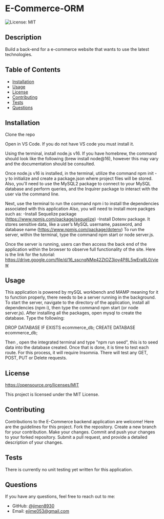 # E-Commerce-ORM
  ![License: MIT](https://img.shields.io/badge/License-MIT-yellow.svg)

  ## Description
  Build a back-end for a e-commerce website that wants to use the latest technologies.

  ## Table of Contents
- [Installation](#installation)
- [Usage](#usage)
- [License](#license)
- [Contributing](#contributing)
- [Tests](#tests)
- [Questions](#questions)

## Installation
Clone the repo

Open in VS Code. If you do not have VS code you must install it.

Using the terminal, install node.js v16. If you have homebrew, the command should look like the following (brew install node@16), however this may vary and the documentation should be consulted.

Once node.js v16 is installed, in the terminal, utilize the command npm init -y to initialize and create a package.json where project files will be stored. Also, you'll need to use the MySQL2 package to connect to your MySQL database and perform queries, and the Inquirer package to interact with the user via the command line.

Next, use the terminal to run the command npm i to install the dependencies associated with this application 
Also, you will need to install more packges such as:
-Install Sequelize package (https://www.npmjs.com/package/sequelize)
-Install Dotenv package. It stores sensitive data, like a user’s MySQL username, password, and database name (https://www.npmjs.com/package/dotenv)
To run the server, within the terminal, type the command npm start or node server.js.

Once the server is running, users can then access the back end of the application within the browser to observe full functionality of the site. Here is the link for the tutorial:
https://drive.google.com/file/d/16_sscnqNMe42ZtOZ3ioy4P8L5wEra9L0/view


## Usage
This application is powered by mySQL workbench and MAMP meaning for it to function properly, there needs to be a server running in the background. To start the server, navigate to the directory of the application, install all dependencies (npm i), then type the command npm start (or node server.js). 
After installing all the packages, open mysql to create the database. Type the following:

DROP DATABASE IF EXISTS ecommerce_db; CREATE DATABASE ecommerce_db;

Then , open the integrated terminal and type "npm run seed", this is to seed data into the database created. Once that is done, it is time to test each route. For this process, it will require Insomnia. There will test any GET, POST, PUT or Delete requests.

## License
https://opensource.org/licenses/MIT

This project is licensed under the MIT License.

## Contributing
Contributions to the E-Commerce backend application are welcome! Here are the guidelines for this project. Fork the repository. Create a new branch for your contribution. Make your changes. Commit and push your changes to your forked repository. Submit a pull request, and provide a detailed description of your changes.

## Tests
There is currently no unit testing yet written for this application.

## Questions
If you have any questions, feel free to reach out to me:
- GitHub: [@jimen8930](https://github.com/jimen8930)
- Email: ejime053@gmail.com